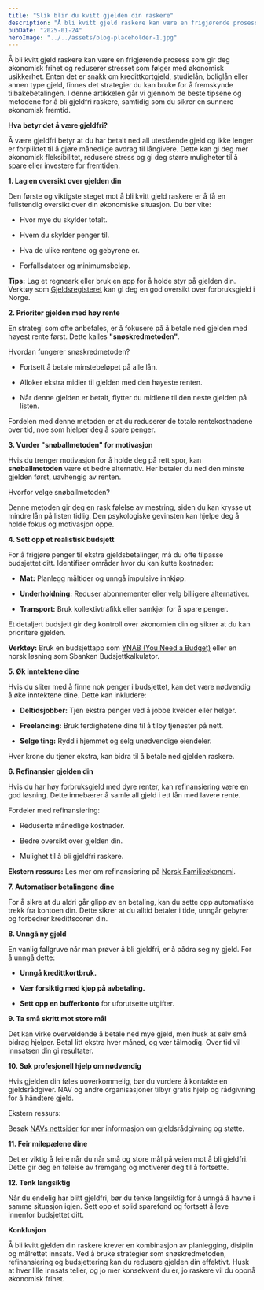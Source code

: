 ```yaml
---
title: "Slik blir du kvitt gjelden din raskere"
description: "Å bli kvitt gjeld raskere kan være en frigjørende prosess som gir deg økonomisk frihet og reduserer stresset som følger med økonomisk usikkerhet. Enten det er snakk om kredittkortgjeld, studielån, boliglån eller annen type gjeld, finnes det strategier du kan bruke for å fremskynde tilbakebetalingen. I denne artikkelen går vi gjennom de beste tipsene og &#8230; Read more"
pubDate: "2025-01-24"
heroImage: "../../assets/blog-placeholder-1.jpg"
---
```


Å bli kvitt gjeld raskere kan være en frigjørende prosess som gir deg økonomisk frihet og reduserer stresset som følger med økonomisk usikkerhet. Enten det er snakk om kredittkortgjeld, studielån, boliglån eller annen type gjeld, finnes det strategier du kan bruke for å fremskynde tilbakebetalingen. I denne artikkelen går vi gjennom de beste tipsene og metodene for å bli gjeldfri raskere, samtidig som du sikrer en sunnere økonomisk fremtid.

**Hva betyr det å være gjeldfri?**

Å være gjeldfri betyr at du har betalt ned all utestående gjeld og ikke lenger er forpliktet til å gjøre månedlige avdrag til långivere. Dette kan gi deg mer økonomisk fleksibilitet, redusere stress og gi deg større muligheter til å spare eller investere for fremtiden.

**1. Lag en oversikt over gjelden din**

Den første og viktigste steget mot å bli kvitt gjeld raskere er å få en fullstendig oversikt over din økonomiske situasjon. Du bør vite:

- Hvor mye du skylder totalt.

- Hvem du skylder penger til.

- Hva de ulike rentene og gebyrene er.

- Forfallsdatoer og minimumsbeløp.

**Tips:** Lag et regneark eller bruk en app for å holde styr på gjelden din. Verktøy som [Gjeldsregisteret](https://www.gjeldsregisteret.no/) kan gi deg en god oversikt over forbruksgjeld i Norge.

**2. Prioriter gjelden med høy rente**

En strategi som ofte anbefales, er å fokusere på å betale ned gjelden med høyest rente først. Dette kalles **"snøskredmetoden"**.

Hvordan fungerer snøskredmetoden?

- Fortsett å betale minstebeløpet på alle lån.

- Alloker ekstra midler til gjelden med den høyeste renten.

- Når denne gjelden er betalt, flytter du midlene til den neste gjelden på listen.

Fordelen med denne metoden er at du reduserer de totale rentekostnadene over tid, noe som hjelper deg å spare penger.

**3. Vurder "snøballmetoden" for motivasjon**

Hvis du trenger motivasjon for å holde deg på rett spor, kan **snøballmetoden** være et bedre alternativ. Her betaler du ned den minste gjelden først, uavhengig av renten.

Hvorfor velge snøballmetoden?

Denne metoden gir deg en rask følelse av mestring, siden du kan krysse ut mindre lån på listen tidlig. Den psykologiske gevinsten kan hjelpe deg å holde fokus og motivasjon oppe.

**4. Sett opp et realistisk budsjett**

For å frigjøre penger til ekstra gjeldsbetalinger, må du ofte tilpasse budsjettet ditt. Identifiser områder hvor du kan kutte kostnader:

- **Mat:** Planlegg måltider og unngå impulsive innkjøp.

- **Underholdning:** Reduser abonnementer eller velg billigere alternativer.

- **Transport:** Bruk kollektivtrafikk eller samkjør for å spare penger.

Et detaljert budsjett gir deg kontroll over økonomien din og sikrer at du kan prioritere gjelden.

**Verktøy:** Bruk en budsjettapp som [YNAB (You Need a Budget)](https://www.youneedabudget.com/) eller en norsk løsning som Sbanken Budsjettkalkulator.

**5. Øk inntektene dine**

Hvis du sliter med å finne nok penger i budsjettet, kan det være nødvendig å øke inntektene dine. Dette kan inkludere:

- **Deltidsjobber:** Tjen ekstra penger ved å jobbe kvelder eller helger.

- **Freelancing:** Bruk ferdighetene dine til å tilby tjenester på nett.

- **Selge ting:** Rydd i hjemmet og selg unødvendige eiendeler.

Hver krone du tjener ekstra, kan bidra til å betale ned gjelden raskere.

**6. Refinansier gjelden din**

Hvis du har høy forbruksgjeld med dyre renter, kan refinansiering være en god løsning. Dette innebærer å samle all gjeld i ett lån med lavere rente.

Fordeler med refinansiering:

- Reduserte månedlige kostnader.

- Bedre oversikt over gjelden din.

- Mulighet til å bli gjeldfri raskere.

**Ekstern ressurs:** Les mer om refinansiering på [Norsk Familieøkonomi](https://www.norskfamilie.no/).

**7. Automatiser betalingene dine**

For å sikre at du aldri går glipp av en betaling, kan du sette opp automatiske trekk fra kontoen din. Dette sikrer at du alltid betaler i tide, unngår gebyrer og forbedrer kredittscoren din.

**8. Unngå ny gjeld**

En vanlig fallgruve når man prøver å bli gjeldfri, er å pådra seg ny gjeld. For å unngå dette:

- **Unngå kredittkortbruk.**

- **Vær forsiktig med kjøp på avbetaling.**

- **Sett opp en bufferkonto** for uforutsette utgifter.

**9. Ta små skritt mot store mål**

Det kan virke overveldende å betale ned mye gjeld, men husk at selv små bidrag hjelper. Betal litt ekstra hver måned, og vær tålmodig. Over tid vil innsatsen din gi resultater.

**10. Søk profesjonell hjelp om nødvendig**

Hvis gjelden din føles uoverkommelig, bør du vurdere å kontakte en gjeldsrådgiver. NAV og andre organisasjoner tilbyr gratis hjelp og rådgivning for å håndtere gjeld.

Ekstern ressurs:

Besøk [NAVs nettsider](https://www.nav.no/) for mer informasjon om gjeldsrådgivning og støtte.

**11. Feir milepælene dine**

Det er viktig å feire når du når små og store mål på veien mot å bli gjeldfri. Dette gir deg en følelse av fremgang og motiverer deg til å fortsette.

**12. Tenk langsiktig**

Når du endelig har blitt gjeldfri, bør du tenke langsiktig for å unngå å havne i samme situasjon igjen. Sett opp et solid sparefond og fortsett å leve innenfor budsjettet ditt.

**Konklusjon**

Å bli kvitt gjelden din raskere krever en kombinasjon av planlegging, disiplin og målrettet innsats. Ved å bruke strategier som snøskredmetoden, refinansiering og budsjettering kan du redusere gjelden din effektivt. Husk at hver lille innsats teller, og jo mer konsekvent du er, jo raskere vil du oppnå økonomisk frihet.